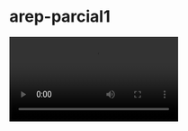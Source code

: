 # arep-parcial1

<video controls src="src/main/java/resources/Recording 2025-09-10 112057.mp4" title="Title"></video>



